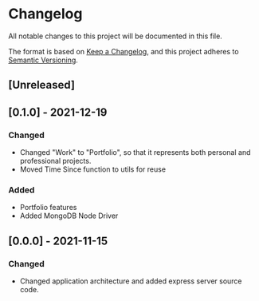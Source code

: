 # Changelog

All notable changes to this project will be documented in this file.

The format is based on [Keep a Changelog](https://keepachangelog.com/en/1.0.0/),
and this project adheres to [Semantic Versioning](https://semver.org/spec/v2.0.0.html).

## [Unreleased]

## [0.1.0] - 2021-12-19

### Changed

* Changed "Work" to "Portfolio", so that it represents both personal and professional projects.
* Moved Time Since function to utils for reuse

### Added

* Portfolio features
* Added MongoDB Node Driver

## [0.0.0] - 2021-11-15

### Changed

* Changed application architecture and added express server source code.